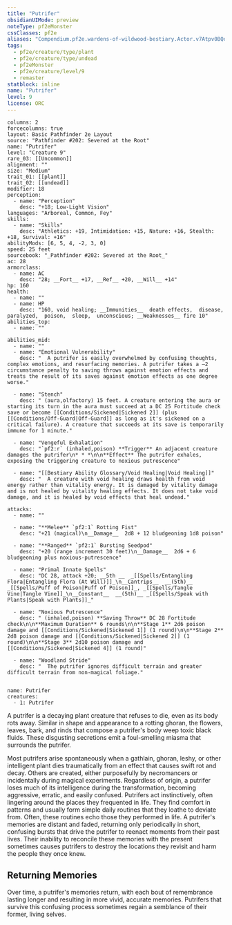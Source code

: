 ```yaml
---
title: "Putrifer"
obsidianUIMode: preview
noteType: pf2eMonster
cssClasses: pf2e
aliases: "Compendium.pf2e.wardens-of-wildwood-bestiary.Actor.v7Atpv0BQql0XB7W" 
tags:
  - pf2e/creature/type/plant
  - pf2e/creature/type/undead
  - pf2eMonster
  - pf2e/creature/level/9
  - remaster
statblock: inline
name: "Putrifer"
level: 9
license: ORC
---
```


```statblock
columns: 2
forcecolumns: true
layout: Basic Pathfinder 2e Layout
source: "Pathfinder #202: Severed at the Root"
name: "Putrifer"
level: "Creature 9"
rare_03: [[Uncommon]]
alignment: ""
size: "Medium"
trait_01: [[plant]]
trait_02: [[undead]]
modifier: 18
perception:
  - name: "Perception"
    desc: "+18; Low-Light Vision"
languages: "Arboreal, Common, Fey"
skills:
  - name: "Skills"
    desc: "Athletics: +19, Intimidation: +15, Nature: +16, Stealth: +18, Survival: +16"
abilityMods: [6, 5, 4, -2, 3, 0]
speed: 25 feet
sourcebook: "_Pathfinder #202: Severed at the Root_"
ac: 28
armorclass:
  - name: AC
    desc: "28; __Fort__ +17, __Ref__ +20, __Will__ +14"
hp: 160
health:
  - name: ""
  - name: HP
    desc: "160, void healing; __Immunities__  death effects,  disease,  paralyzed,  poison,  sleep,  unconscious; __Weaknesses__ fire 10"
abilities_top:
  - name: ""

abilities_mid:
  - name: ""
  - name: "Emotional Vulnerability"
    desc: "  A putrifer is easily overwhelmed by confusing thoughts, complex emotions, and resurfacing memories. A putrifer takes a –2 circumstance penalty to saving throws against emotion effects and treats the result of its saves against emotion effects as one degree worse."

  - name: "Stench"
    desc: " (aura,olfactory) 15 feet. A creature entering the aura or starting its turn in the aura must succeed at a DC 25 Fortitude check save or become [[Conditions/Sickened|Sickened 2]] (plus [[Conditions/Off-Guard|Off-Guard]] as long as it's sickened on a critical failure). A creature that succeeds at its save is temporarily immune for 1 minute."

  - name: "Vengeful Exhalation"
    desc: "`pf2:r` (inhaled,poison) **Trigger** An adjacent creature damages the putrifer\n* * *\n\n**Effect** The putrifer exhales, exposing the triggering creature to noxious putrescence"

  - name: "[[Bestiary Ability Glossary/Void Healing|Void Healing]]"
    desc: "  A creature with void healing draws health from void energy rather than vitality energy. It is damaged by vitality damage and is not healed by vitality healing effects. It does not take void damage, and it is healed by void effects that heal undead."

attacks:
  - name: ""

  - name: "**Melee** `pf2:1` Rotting Fist"
    desc: "+21 (magical)\n__Damage__  2d8 + 12 bludgeoning 1d8 poison"

  - name: "**Ranged** `pf2:1` Bursting Seedpod"
    desc: "+20 (range increment 30 feet)\n__Damage__  2d6 + 6 bludgeoning plus noxious-putrescence"

  - name: "Primal Innate Spells"
    desc: "DC 28, attack +20; __5th __  _[[Spells/Entangling Flora|Entangling Flora (At Will)]]_\n__Cantrips__  __(5th)__ _[[Spells/Puff of Poison|Puff of Poison]]_, _[[Spells/Tangle Vine|Tangle Vine]]_\n__Constant__  __(5th)__ _[[Spells/Speak with Plants|Speak with Plants]]_"

  - name: "Noxious Putrescence"
    desc: " (inhaled,poison) **Saving Throw** DC 28 Fortitude check\n\n**Maximum Duration** 6 rounds\n\n**Stage 1** 2d6 poison damage and [[Conditions/Sickened|Sickened 1]] (1 round)\n\n**Stage 2** 2d8 poison damage and [[Conditions/Sickened|Sickened 2]] (1 round)\n\n**Stage 3** 2d10 poison damage and [[Conditions/Sickened|Sickened 4]] (1 round)"

  - name: "Woodland Stride"
    desc: "  The putrifer ignores difficult terrain and greater difficult terrain from non-magical foliage."
 
```

```encounter-table
name: Putrifer
creatures:
  - 1: Putrifer
```



A putrifer is a decaying plant creature that refuses to die, even as its body rots away. Similar in shape and appearance to a rotting ghoran, the flowers, leaves, bark, and rinds that compose a putrifer's body weep toxic black fluids. These disgusting secretions emit a foul-smelling miasma that surrounds the putrifer.

Most putrifers arise spontaneously when a gathlain, ghoran, leshy, or other intelligent plant dies traumatically from an effect that causes swift rot and decay. Others are created, either purposefully by necromancers or incidentally during magical experiments. Regardless of origin, a putrifer loses much of its intelligence during the transformation, becoming aggressive, erratic, and easily confused. Putrifers act instinctively, often lingering around the places they frequented in life. They find comfort in patterns and usually form simple daily routines that they loathe to deviate from. Often, these routines echo those they performed in life. A putrifer's memories are distant and faded, returning only periodically in short, confusing bursts that drive the putrifer to reenact moments from their past lives. Their inability to reconcile these memories with the present sometimes causes putrifers to destroy the locations they revisit and harm the people they once knew.

## Returning Memories

Over time, a putrifer's memories return, with each bout of remembrance lasting longer and resulting in more vivid, accurate memories. Putrifers that survive this confusing process sometimes regain a semblance of their former, living selves.

